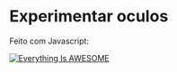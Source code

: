 # Experimentar oculos
Feito com Javascript:

[![Everything Is AWESOME](https://yt-embed.herokuapp.com/embed?v=YvwyW-bbUh4&ab)](https://www.youtube.com/watch?v=YvwyW-bbUh4&ab_channel=Tiagodolf "Everything Is AWESOME")
